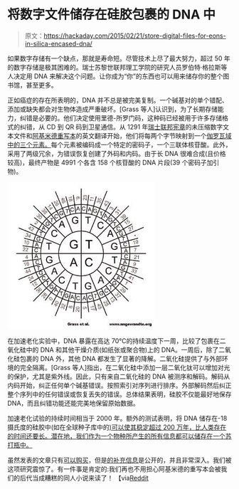# 将数字文件储存在硅胶包裹的 DNA 中

> 原文：<https://hackaday.com/2015/02/21/store-digital-files-for-eons-in-silica-encased-dna/>

如果数字存储有一个缺点，那就是寿命短。尽管技术上尽了最大努力，超过 50 年的数字存储是极其困难的。瑞士苏黎世联邦理工学院的研究人员罗伯特·格拉斯等人决定用 DNA 来解决这个问题。让你成为“你”的东西也可以用来储存你的整个图书馆，甚至更多。

正如癌症的存在所表明的，DNA 并不总是被完美复制。一个碱基对的单个错配、添加或缺失都会对生物体造成严重破坏。[Grass 等人]认识到，为了长期存储能力，纠错是必要的。他们决定使用里德-所罗门码，这种码已经被用于许多存储格式的纠错，从 CD 到 QR 码到卫星通信。从 1291 年[瑞士联邦宪章](http://en.wikipedia.org/wiki/Federal_Charter_of_1291)的未压缩数字文本文件和[阿基米德重写本](http://en.wikipedia.org/wiki/Archimedes_Palimpsest)的英文翻译开始，他们将每两个字节映射到一个[伽罗瓦域中的三个元素。](http://en.wikipedia.org/wiki/Finite_field)每个元素被编码成一个特定的密码子，一个三联体核苷酸。此外，采用了两级冗余，为错误恢复创建了外码和内码。由于长 DNA 很难合成(且价格较高)，最终产物是 4991 个各含 158 个核苷酸的 DNA 片段(39 个密码子加引物)。

![Codon Wheel](img/fde8a088655c8798bd26678057d2ad92.png)

在加速老化实验中，DNA 暴露在高达 70℃的持续温度下一周，比较了包裹在二氧化硅中的 DNA 和其他干燥介质(如纸张或聚合物)上的 DNA。一周后，除了二氧化硅包裹的 DNA 外，其他 DNA 都发生了显著的降解。二氧化硅提供了与外部环境的完全隔离。[Grass 等人]指出，在二氧化硅中添加一层二氧化钛可以增加对光的保护，尤其是紫外线。因此，只有来自二氧化硅的 DNA 被测序和解码。解码从内码开始，纠正任何单个碱基错误。按照索引对序列进行排序。外部解码然后纠正整个序列中的任何错误或恢复丢失的错误。总体结果表明，硅胶不仅能最好地保存 DNA，而且纠错功能还能完美地保留原始数据。

加速老化试验的持续时间相当于 2000 年。额外的测试表明，将 DNA 储存在-18 摄氏度的硅胶中(如在全球种子库中的[)可以使其稳定超过 200 万年，比人类存在的时间还要长。潜在地，我们作为一个物种所产生的所有信息都可以储存在一个苏打瓶中。](https://www.croptrust.org/what-we-do/svalbard-global-seed-vault/)

虽然发表的文章只有[可以购买](http://onlinelibrary.wiley.com/doi/10.1002/anie.201411378/abstract)，但是[的补充信息](http://onlinelibrary.wiley.com/doi/10.1002/anie.201411378/suppinfo)是公开的，并且非常深入。我们被这项研究震惊了。有一件事是肯定的:我们再也不用担心阿基米德的重写本会被我们的后代当成糟糕的同人小说来读了！
【via[Reddit](https://www.reddit.com/r/science/comments/2w2gr7/a_hard_drive_made_from_dna_preserved_in_glass/)